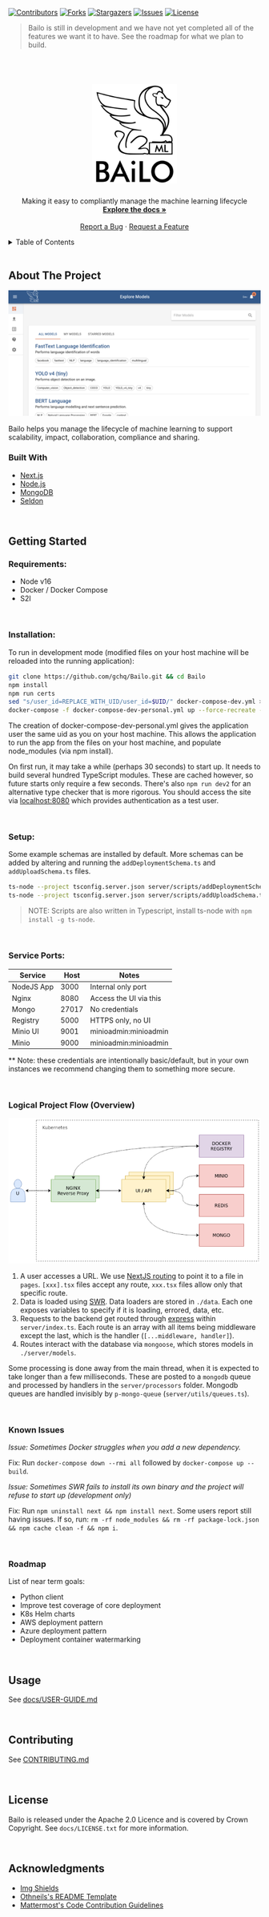 [![Contributors][contributors-shield]][contributors-url]
[![Forks][forks-shield]][forks-url]
[![Stargazers][stars-shield]][stars-url]
[![Issues][issues-shield]][issues-url]
[![License][license-shield]][license-url]

> Bailo is still in development and we have not yet completed all of the features we want it to have. See the roadmap for what we plan to build.

<!-- PROJECT LOGO -->
<br />
<div align="center">
  <a href="https://github.com/gchq/bailo">
    <h1>
      <!-- TODO: Fix #gh-dark-mode-only -->
      <img src="public/Bailo-logo-full-no-box.png" alt="Logo" width="170">
    </h1>
  </a>

  <p align="center">
    Making it easy to compliantly manage the machine learning lifecycle
    <br />
    <a href="https://github.com/gchq/Bailo/blob/main/docs/user-guide.md"><strong>Explore the docs »</strong></a>
    <br />
    <br />
    <a href="https://github.com/gchq/bailo/issues">Report a Bug</a>
    ·
    <a href="https://github.com/gchq/bailo/issues">Request a Feature</a>
  </p>
</div>

<!-- TABLE OF CONTENTS -->
<details>
  <summary>Table of Contents</summary>
  <ol>
    <li>
      <a href="#about-the-project">About The Project</a>
      <ul>
        <li><a href="#built-with">Built With</a></li>
      </ul>
    </li>
    <li>
      <a href="#getting-started">Getting Started</a>
      <ul>
        <li><a href="#prerequisites">Prerequisites</a></li>
        <li><a href="#installation">Installation</a></li>
      </ul>
    </li>
    <li><a href="#roadmap">Roadmap</a></li>
    <li><a href="#usage">Usage</a></li>
    <li><a href="#contributing">Contributing</a></li>
    <li><a href="#license">License</a></li>
    <li><a href="#acknowledgments">Acknowledgments</a></li>
  </ol>
</details>

<br />

<!-- ABOUT THE PROJECT -->

## About The Project

[![Product Screen Shot][product-screenshot]](https://github.com/gchq/bailo)

Bailo helps you manage the lifecycle of machine learning to support scalability, impact, collaboration, compliance and sharing.

### Built With

- [Next.js](https://nextjs.org/)
- [Node.js](https://nodejs.org/)
- [MongoDB](https://www.mongodb.com/)
- [Seldon](https://www.seldon.io/)

<br />

<!-- GETTING STARTED -->

## Getting Started

### Requirements:

- Node v16
- Docker / Docker Compose
- S2I

<br />

### Installation:

To run in development mode (modified files on your host machine will be reloaded into the running application):

```bash
git clone https://github.com/gchq/Bailo.git && cd Bailo
npm install
npm run certs
sed "s/user_id=REPLACE_WITH_UID/user_id=$UID/" docker-compose-dev.yml > docker-compose-dev-personal.yml
docker-compose -f docker-compose-dev-personal.yml up --force-recreate --build -d
```

The creation of docker-compose-dev-personal.yml gives the application user the same uid as you on your host machine. This allows the application to run the app from the files on your host machine, and populate node_modules (via npm install).

On first run, it may take a while (perhaps 30 seconds) to start up. It needs to build several hundred TypeScript modules. These are cached however, so future starts only require a few seconds. There's also `npm run dev2` for an alternative type checker that is more rigorous. You should access the site via [localhost:8080](http://localhost:8080) which provides authentication as a test user.

<br />

### Setup:

Some example schemas are installed by default. More schemas can be added by altering and running the `addDeploymentSchema.ts` and `addUploadSchema.ts` files.

```bash
ts-node --project tsconfig.server.json server/scripts/addDeploymentSchema.ts
ts-node --project tsconfig.server.json server/scripts/addUploadSchema.ts
```

> NOTE: Scripts are also written in Typescript, install ts-node with `npm install -g ts-node`.

<br />

### Service Ports:

| Service    | Host  | Notes                  |
| ---------- | ----- | ---------------------- |
| NodeJS App | 3000  | Internal only port     |
| Nginx      | 8080  | Access the UI via this |
| Mongo      | 27017 | No credentials         |
| Registry   | 5000  | HTTPS only, no UI      |
| Minio UI   | 9001  | minioadmin:minioadmin  |
| Minio      | 9000  | minioadmin:minioadmin  |

\*\* Note: these credentials are intentionally basic/default, but in your own instances we recommend changing them to something more secure.

<br />

### Logical Project Flow (Overview)

![bailo diagram](public/mm-diagram.png)

1. A user accesses a URL. We use [NextJS routing](https://nextjs.org/docs/routing/introduction) to point it to a file in `pages`. `[xxx].tsx` files accept any route, `xxx.tsx` files allow only that specific route.
2. Data is loaded using [SWR](https://swr.vercel.app/). Data loaders are stored in `./data`. Each one exposes variables to specify if it is loading, errored, data, etc.
3. Requests to the backend get routed through [express](https://expressjs.com/) within `server/index.ts`. Each route is an array with all items being middleware except the last, which is the handler (`[...middleware, handler]`).
4. Routes interact with the database via `mongoose`, which stores models in `./server/models`.

Some processing is done away from the main thread, when it is expected to take longer than a few milliseconds. These are posted to a `mongodb` queue and processed by handlers in the `server/processors` folder. Mongodb queues are handled invisibly by `p-mongo-queue` (`server/utils/queues.ts`).

<br />

### Known Issues

_Issue: Sometimes Docker struggles when you add a new dependency._

Fix: Run `docker-compose down --rmi all` followed by `docker-compose up --build`.

_Issue: Sometimes SWR fails to install its own binary and the project will refuse to start up (development only)_

Fix: Run `npm uninstall next && npm install next`. Some users report still having issues. If so, run: `rm -rf node_modules && rm -rf package-lock.json && npm cache clean -f && npm i`.

<br />

### Roadmap

List of near term goals:

- Python client
- Improve test coverage of core deployment
- K8s Helm charts
- AWS deployment pattern
- Azure deployment pattern
- Deployment container watermarking

<br />

<!-- USAGE EXAMPLES -->

## Usage

See [docs/USER-GUIDE.md](docs/user-guide.md)

<br />

<!-- CONTRIBUTING -->

## Contributing

See [CONTRIBUTING.md](docs/CONTRIBUTING.md)

<br />

<!-- LICENSE -->

## License

Bailo is released under the Apache 2.0 Licence and is covered by Crown Copyright. See `docs/LICENSE.txt` for more information.

<br />

<!-- ACKNOWLEDGMENTS -->

## Acknowledgments

- [Img Shields](https://shields.io)
- [Othneils's README Template](https://github.com/othneildrew/Best-README-Template)
- [Mattermost's Code Contribution Guidelines](https://github.com/mattermost/mattermost-server/blob/master/CONTRIBUTING.md)

<!-- MARKDOWN LINKS & IMAGES -->
<!-- https://www.markdownguide.org/basic-syntax/#reference-style-links -->

[contributors-shield]: https://img.shields.io/github/contributors/gchq/bailo.svg?style=for-the-badge
[contributors-url]: https://github.com/gchq/bailo/graphs/contributors
[forks-shield]: https://img.shields.io/github/forks/gchq/bailo.svg?style=for-the-badge
[forks-url]: https://github.com/gchq/bailo/network/members
[stars-shield]: https://img.shields.io/github/stars/gchq/bailo.svg?style=for-the-badge
[stars-url]: https://github.com/gchq/bailo/stargazers
[issues-shield]: https://img.shields.io/github/issues/gchq/bailo.svg?style=for-the-badge
[issues-url]: https://github.com/gchq/bailo/issues
[license-shield]: https://img.shields.io/github/license/gchq/bailo.svg?style=for-the-badge
[license-url]: https://github.com/gchq/bailo/blob/main/docs/LICENSE.txt
[product-screenshot]: docs/images/ProductScreenshot.png

